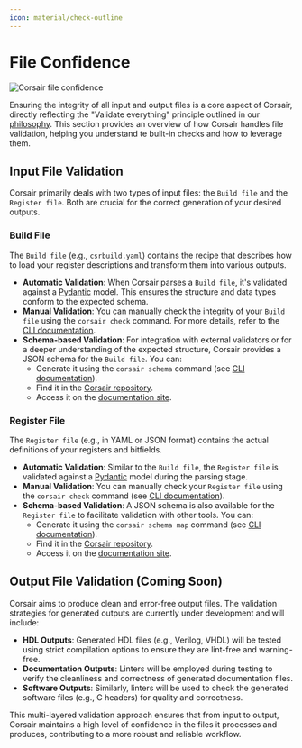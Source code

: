 ```yaml
---
icon: material/check-outline
---
```


# File Confidence

<img src="../../assets/images/flow-file-confidence.drawio.svg" alt="Corsair file confidence" class="invert-on-slate">

Ensuring the integrity of all input and output files is a core aspect of Corsair, directly reflecting the "Validate everything" principle outlined in our [philosophy](./philosophy.md). This section provides an overview of how Corsair handles file validation, helping you understand te built-in checks and how to leverage them.

## Input File Validation

Corsair primarily deals with two types of input files: the `Build file` and the `Register file`. Both are crucial for the correct generation of your desired outputs.

### Build File

The `Build file` (e.g., `csrbuild.yaml`) contains the recipe that describes how to load your register descriptions and transform them into various outputs.

*   **Automatic Validation**: When Corsair parses a `Build file`, it's validated against a [Pydantic](https://docs.pydantic.dev/) model. This ensures the structure and data types conform to the expected schema.
*   **Manual Validation**: You can manually check the integrity of your `Build file` using the `corsair check` command. For more details, refer to the [CLI documentation](../cli.md#corsair-check).
*   **Schema-based Validation**: For integration with external validators or for a deeper understanding of the expected structure, Corsair provides a JSON schema for the `Build file`. You can:
    *   Generate it using the `corsair schema` command (see [CLI documentation](../cli.md#corsair-schema)).
    *   Find it in the [Corsair repository](https://github.com/esynr3z/corsair/blob/dev2/schemas/corsair-build-schema.json).
    *   Access it on the [documentation site](../corsair-build-schema.json).

### Register File

The `Register file` (e.g., in YAML or JSON format) contains the actual definitions of your registers and bitfields.

*   **Automatic Validation**: Similar to the `Build file`, the `Register file` is validated against a [Pydantic](https://docs.pydantic.dev/) model during the parsing stage.
*   **Manual Validation**: You can manually check your `Register file` using the `corsair check` command (see [CLI documentation](../cli.md#corsair-check)).
*   **Schema-based Validation**: A JSON schema is also available for the `Register file` to facilitate validation with other tools. You can:
    *   Generate it using the `corsair schema map` command (see [CLI documentation](../cli.md#corsair-schema)).
    *   Find it in the [Corsair repository](https://github.com/esynr3z/corsair/blob/dev2/schemas/corsair-map-schema.json).
    *   Access it on the [documentation site](../corsair-map-schema.json).

## Output File Validation (Coming Soon)

Corsair aims to produce clean and error-free output files. The validation strategies for generated outputs are currently under development and will include:

*   **HDL Outputs**: Generated HDL files (e.g., Verilog, VHDL) will be tested using strict compilation options to ensure they are lint-free and warning-free.
*   **Documentation Outputs**: Linters will be employed during testing to verify the cleanliness and correctness of generated documentation files.
*   **Software Outputs**: Similarly, linters will be used to check the generated software files (e.g., C headers) for quality and correctness.

This multi-layered validation approach ensures that from input to output, Corsair maintains a high level of confidence in the files it processes and produces, contributing to a more robust and reliable workflow.
